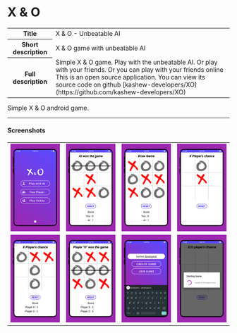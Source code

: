 # X & O

<table>
    <tr>
        <th>Title</th>
        <td> X & O - Unbeatable AI</td>
    </tr>
    <tr>
        <th>Short description</th>
        <td>X & O game with unbeatable AI</td>
    </tr>
    <tr>
        <th>Full description</th>
        <td> Simple X & O game. Play with the unbeatable AI. Or play with your friends. Or you can play with your friends online <br /> This is an open source application. You can view its source code on github [kashew-developers/XO](https://github.com/kashew-developers/XO)</td>
    </tr>
</table>

Simple X & O android game.


----

#### Screenshots

<table>
    <tr>
        <td><img src="media/screenshots/ss_1.png" /></td>
        <td><img src="media/screenshots/ss_2.png" /></td>
        <td><img src="media/screenshots/ss_3.png" /></td>
        <td><img src="media/screenshots/ss_4.png" /></td>
    </tr>
    <tr>
        <td><img src="media/screenshots/ss_5.png" /></td>
        <td><img src="media/screenshots/ss_6.png" /></td>
        <td><img src="media/screenshots/ss_7.png" /></td>
        <td><img src="media/screenshots/ss_8.png" /></td>
    </tr>
</table>
